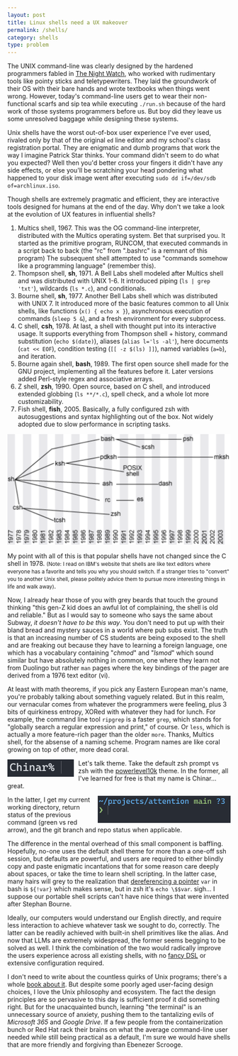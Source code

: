 ```yaml
---
layout: post
title: Linux shells need a UX makeover
permalink: /shells/
category: shells
type: problem
---
```


The UNIX command-line was clearly designed by the hardened programmers fabled in [The Night Watch](https://www.usenix.org/system/files/1311_05-08_mickens.pdf), who worked with rudimentary tools like pointy sticks and teletypewriters. They laid the groundwork of their OS with their bare hands and wrote textbooks when things went wrong. However, today's command-line users get to wear their non-functional scarfs and sip tea while executing `./run.sh` because of the hard work of those systems programmers before us. But boy did they leave us some unresolved baggage while designing these systems.

Unix shells have the worst out-of-box user experience I've ever used, rivaled only by that of the original `ed` line editor and my school's class registration portal. They are enigmatic and dumb programs that work the way I imagine Patrick Star thinks. Your command didn't seem to do what you expected? Well then you'd better cross your fingers it didn't have any side effects, or else you'll be scratching your head pondering what happened to your disk image went after executing `sudo dd if=/dev/sdb of=archlinux.iso`.

Though shells are extremely pragmatic and efficient, they are interactive tools designed for humans at the end of the day. Why don't we take a look at the evolution of UX features in influential shells?
1. Multics shell, 1967.
		 This was the OG command-line interpreter, distributed with the Multics operating system. Bet that surprised you. It started as the primitive program, RUNCOM, that executed commands in a script back to back (the "rc" from ".bashrc" is a remnant of this program) The subsequent shell attempted to use "commands somehow like a programming language" (remember this).
1. Thompson shell, **sh**, 1971.
		 A Bell Labs shell modeled after Multics shell and was distributed with UNIX 1-6. It introduced piping (`ls | grep 'txt'`), wildcards (`ls *.c`), and conditionals.
  1. Bourne shell, **sh**, 1977.
		   Another Bell Labs shell which was distributed with UNIX 7. It introduced more of the basic features common to all Unix shells, like functions (`x() { echo x }`), asynchronous execution of commands (`sleep 5 &`), and a fresh environment for every subprocess.
1. C shell, **csh**, 1978.
		  At last, a shell with thought put into its interactive usage. It supports everything from Thompson shell + history, command substitution (`echo $(date)`), aliases (`alias l='ls -al'`), here documents (`cat << EOF`), condition testing (`[[ -z $(ls) ]]`), named variables (`a=b`), and iteration.
  1. Bourne again shell, **bash**, 1989.
		  The first open source shell made for the GNU project, implementing all the features before it. Later versions added Perl-style regex and associative arrays. 
1.  Z shell, **zsh**, 1990.
	    Open source, based on C shell, and introduced extended globbing (`ls **/*.c`), spell check, and a whole lot more customizability.
1.  Fish shell, **fish**, 2005.
		 Basically, a fully configured zsh with autosuggestions and syntax highlighting out of the box. Not widely adopted due to slow performance in scripting tasks.

![The timeline of Unix shells](/assets/shell-history.png)

My point with all of this is that popular shells have not changed since the C shell in 1978. <small>(Note: I read on IBM's website that shells are like text editors where everyone has a favorite and tells you why you should switch. If a stranger tries to "convert" you to another Unix shell, please politely advice them to pursue more interesting things in life and walk away)</small>.

Now, I already hear those of you with grey beards that touch the ground thinking "this gen-Z kid does an awful lot of complaining, the shell is old and reliable." But as I would say to someone who says the same about Subway, *it doesn't have to be this way*. You don't need to put up with their bland bread and mystery sauces in a world where pub subs exist. The truth is that an increasing number of CS students are being exposed to the shell and are freaking out because they have to learning a foreign language, one which has a vocabulary containing "*chmod*" and "*lsmod*" which sound similar but have absolutely nothing in common, one where they learn not from Duolingo but rather `man` pages where the key bindings of the pager are derived from a 1976 text editor (vi).

At least with math theorems, if you pick any Eastern European man's name, you're probably talking about something vaguely related. But in this realm, our vernacular comes from whatever the programmers were feeling, plus 3 bits of quirkiness entropy, XORed with whatever they had for lunch. For example, the command line tool `ripgrep` is a faster `grep`, which stands for "globally search a regular expression and print," of course. Or `less`, which is actually a more feature-rich pager than the older `more`. Thanks, Multics shell, for the absense of a naming scheme. Program names are like coral growing on top of other, more dead coral.

<div style="float: left; margin: 0 10px 0 0;">
    <img src="/assets/shell-default-zsh.png" alt="alt text" width="150"/>
</div>


Let's talk theme. Take the default zsh prompt vs zsh with the [powerlevel10k](https://github.com/romkatv/powerlevel10k) theme. In the former, all I've learned for free is that my name is Chinar... great. 

<div style="float: right; margin: 0 0 0 10px;">
    <img src="/assets/shell-p10k-zsh.png" alt="alt text" width="300"/>
</div>

In the latter, I get my current working directory, return status of the previous command (green vs red arrow), and the git branch and repo status when applicable.

The difference in the mental overhead of this small component is baffling. Hopefully, no-one uses the default shell theme for more than a one-off ssh session, but defaults are powerful, and users are required to either blindly copy and paste enigmatic incantations that for some reason care deeply about spaces, or take the time to learn shell scripting. In the latter case, many hairs will grey to the realization that [dereferencing a pointer](https://tldp.org/LDP/abs/html/ivr.html) `var` in bash is `${!var}` which makes sense, but in zsh it's `echo \$$var`. sigh... I suppose our portable shell scripts can't have nice things that were invented after Stephan Bourne.

Ideally, our computers would understand our English directly, and require less interaction to achieve whatever task we sought to do, correctly. The latter can be readily achieved with built-in shell primitives like the alias. And now that LLMs are extremely widespread, the former seems begging to be solved as well. I think the combination of the two would radically improve the users experience across all existing shells, with no [fancy DSL](https://elv.sh/learn/unique-semantics.html) or extensive configuration required.

I don't need to write about the countless quirks of Unix programs; there's a whole [book about it](https://web.mit.edu/~simsong/www/ugh.pdf). But despite some poorly aged user-facing design choices, I love the Unix philosophy and ecosystem. The fact the design principles are so pervasive to this day is sufficient proof it did something right. But for the unacquainted bunch, learning "the terminal" is an unnecessary source of anxiety, pushing them to the tantalizing evils of *Microsoft 365* and *Google Drive*. If a few people from the containerization bunch or Red Hat rack their brains on what the average command-line user needed while still being practical as a default, I'm sure we would have shells that are more friendly and forgiving than Ebenezer Scrooge.
